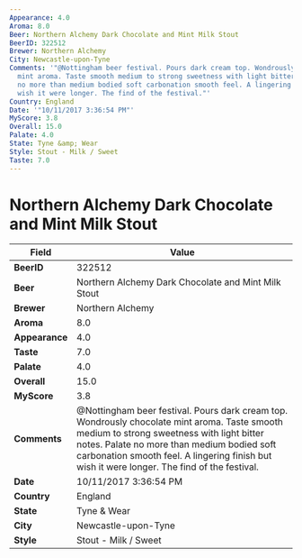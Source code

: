 ```yaml
---
Appearance: 4.0
Aroma: 8.0
Beer: Northern Alchemy Dark Chocolate and Mint Milk Stout
BeerID: 322512
Brewer: Northern Alchemy
City: Newcastle-upon-Tyne
Comments: '"@Nottingham beer festival. Pours dark cream top. Wondrously chocolate
  mint aroma. Taste smooth medium to strong sweetness with light bitter notes. Palate
  no more than medium bodied soft carbonation smooth feel. A lingering finish but
  wish it were longer. The find of the festival."'
Country: England
Date: '"10/11/2017 3:36:54 PM"'
MyScore: 3.8
Overall: 15.0
Palate: 4.0
State: Tyne &amp; Wear
Style: Stout - Milk / Sweet
Taste: 7.0
---
```


# Northern Alchemy Dark Chocolate and Mint Milk Stout

| Field         | Value |
|---------------|-------|
| **BeerID** | 322512 |
| **Beer** | Northern Alchemy Dark Chocolate and Mint Milk Stout |
| **Brewer** | Northern Alchemy |
| **Aroma** | 8.0 |
| **Appearance** | 4.0 |
| **Taste** | 7.0 |
| **Palate** | 4.0 |
| **Overall** | 15.0 |
| **MyScore** | 3.8 |
| **Comments** | @Nottingham beer festival. Pours dark cream top. Wondrously chocolate mint aroma. Taste smooth medium to strong sweetness with light bitter notes. Palate no more than medium bodied soft carbonation smooth feel. A lingering finish but wish it were longer. The find of the festival. |
| **Date** | 10/11/2017 3:36:54 PM |
| **Country** | England |
| **State** | Tyne &amp; Wear |
| **City** | Newcastle-upon-Tyne |
| **Style** | Stout - Milk / Sweet |
